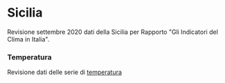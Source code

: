 # Sicilia

Revisione settembre 2020 dati della Sicilia per Rapporto "Gli Indicatori del Clima in Italia".


### Temperatura

Revisione dati delle serie di [temperatura](./md/temperatura.md)


